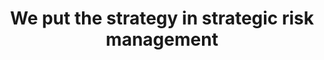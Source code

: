 ---
templateKey: index-page
title: We put the strategy in strategic risk management
videoSourceURL: https://www.youtube.com/embed/8TaP34F2GVc
videoTitle: "Introduction"
heading: We put the strategy in strategic risk management.
description: >-
  We put the strategy in strategic risk management. We put the strategy in strategic risk management. We put the strategy in strategic risk management. We put the strategy in strategic risk management. We put the strategy in strategic risk management. We put the strategy in strategic risk management. We put the strategy in strategic risk management. We put the strategy in strategic risk management. We put the strategy in strategic risk management.
intro:
  blurbs:
    - image: /img/media-placeholder.png
      title: Deploy
      text: >
        Deploy text
    - image: /img/media-placeholder.png
      title: Design
      text: >
        Design text
    - image: /img/media-placeholder.png
      title: Develop
      text: >
        Develop text
trackrecord:
  - image: /img/media-placeholder.png
    heading: Our Track Recod
    description: >
      Our track record text
---